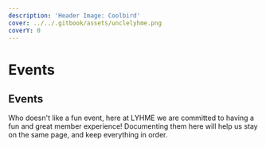 ```yaml
---
description: 'Header Image: Coolbird'
cover: ../../.gitbook/assets/unclelyhme.png
coverY: 0
---
```


# Events

## Events

Who doesn't like a fun event, here at LYHME we are committed to having a fun and great member experience! Documenting them here will help us stay on the same page, and keep everything in order.
